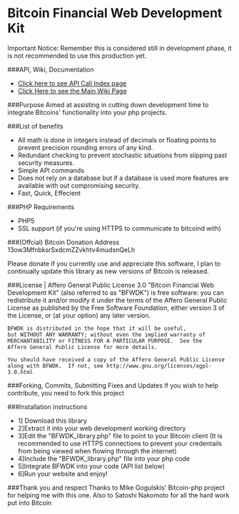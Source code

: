 Bitcoin Financial Web Development Kit
=============
Important Notice: Remember this is considered still in development phase, it is not recommended to use this production yet.

###API, Wiki, Documentation
* [Click here to see API Call Index page](https://github.com/Xenland/Bitcoin-Financial-Web-Development-Kit--BFWDK-/wiki/API-Call-Index)
* [Click Here to see the Main Wiki Page](https://github.com/Xenland/Bitcoin-Financial-Web-Development-Kit--BFWDK-/wiki)

###Purpose
Aimed at assisting in cutting down development time to integrate Bitcoins' functionality into your php projects.

###List of benefits
* All math is done in integers instead of decimals or floating points to prevent precision rounding errors of any kind.
* Redundant checking to prevent stochastic situations from slipping past security measures.
* Simple API commands
* Does not rely on a database but if a database is used more features are available with out compromising security.
* Fast, Quick, Effecient

###PHP Requirements
* PHP5
* SSL support (if you're using HTTPS to communicate to bitcoind with)

###(Offcial) Bitcoin Donation Address
    13ow3MfnbksrSxdcmZZvkhtv4mudsnQeLh
    
Please donate if you currently use and appreciate this software, I plan to continually update this library as new versions of Bitcoin is released.

###License | Affero General Public License 3.0
    "Bitcoin Financial Web Development Kit" (also referred to as "BFWDK") is free software: 
    you can redistribute it and/or modify it under the terms of the Affero General Public License 
    as published by the Free Software Foundation, either version 3 of the License, or
    (at your option) any later version.
    
    BFWDK is distributed in the hope that it will be useful,
    but WITHOUT ANY WARRANTY; without even the implied warranty of
    MERCHANTABILITY or FITNESS FOR A PARTICULAR PURPOSE.  See the
    Affero General Public License for more details.

    You should have received a copy of the Affero General Public License
    along with BFWDK.  If not, see http://www.gnu.org/licenses/agpl-3.0.html


###Forking, Commits, Submitting Fixes and Updates
If you wish to help contribute, you need to fork this project

###Installation instructions
* 1] Download this library
* 2]Extract it into your web development working directory
* 3]Edit the "BFWDK_library.php" file to point to your Bitcoin client (It is recommended to use HTTPS connections to prevent your credentails from being viewed when flowing through the internet)
* 4]Include the "BFWDK_library.php" file into your php code
* 5]Integrate BFWDK into your code (API list below)
* 6]Run your website and enjoy!

###Thank you and respect
 Thanks to Mike Gogulskis' Bitcoin-php project for helping me with this one.
 Also to Satoshi Nakomoto for all the hard work put into Bitcoin

